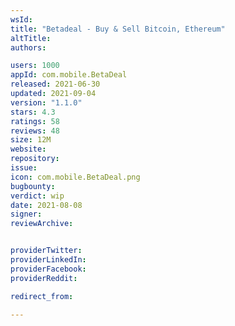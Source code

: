```yaml
---
wsId: 
title: "Betadeal - Buy & Sell Bitcoin, Ethereum"
altTitle: 
authors:

users: 1000
appId: com.mobile.BetaDeal
released: 2021-06-30
updated: 2021-09-04
version: "1.1.0"
stars: 4.3
ratings: 58
reviews: 48
size: 12M
website: 
repository: 
issue: 
icon: com.mobile.BetaDeal.png
bugbounty: 
verdict: wip
date: 2021-08-08
signer: 
reviewArchive:


providerTwitter: 
providerLinkedIn: 
providerFacebook: 
providerReddit: 

redirect_from:

---
```



